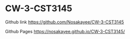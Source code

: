 # CW-3-CST3145
Github link
https://github.com/Nosakayee/CW-3-CST3145

Github Pages
https://nosakayee.github.io/CW-3-CST3145/